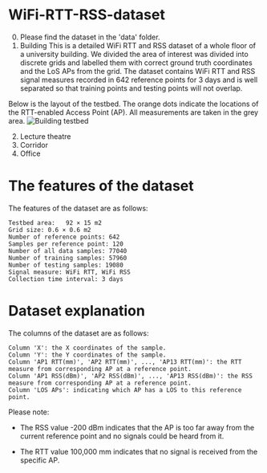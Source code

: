 WiFi-RTT-RSS-dataset
========================
0. Please find the dataset in the 'data' folder.
1. Building
This is a detailed WiFi RTT and RSS dataset of a whole floor of a university building. We divided the area of interest was divided into discrete grids and labelled them with correct ground truth coordinates and the LoS APs from the grid. The dataset contains WiFi RTT and RSS signal measures recorded in 642 reference points for 3 days and is well separated so that training points and testing points will not overlap. 

Below is the layout of the testbed. The orange dots indicate the locations of the RTT-enabled Access Point (AP). All measurements are taken in the grey area.
![Building testbed](https://user-images.githubusercontent.com/101070586/156947312-631bf14c-1a4f-4f05-9ccf-f0cc74009330.png)

2. Lecture theatre
3. Corridor
4. Office

The features of the dataset
========================

The features of the dataset are as follows:

```
Testbed area:	92 × 15 m2
Grid size: 0.6 × 0.6 m2
Number of reference points: 642
Samples per reference point: 120
Number of all data samples: 77040
Number of training samples: 57960
Number of testing samples: 19080
Signal measure: WiFi RTT, WiFi RSS
Collection time interval: 3 days
```

Dataset explanation
========================

The columns of the dataset are as follows:

```
Column 'X': the X coordinates of the sample.
Column 'Y': the Y coordinates of the sample.
Column 'AP1 RTT(mm)', 'AP2 RTT(mm)', ..., 'AP13 RTT(mm)': the RTT measure from corresponding AP at a reference point.
Column 'AP1 RSS(dBm)', 'AP2 RSS(dBm)', ..., 'AP13 RSS(dBm)': the RSS measure from corresponding AP at a reference point.
Column 'LOS APs': indicating which AP has a LOS to this reference point.
```

Please note:

* The RSS value -200 dBm indicates that the AP is too far away from the current reference point and no signals could be heard from it. 

* The RTT value 100,000 mm indicates that no signal is received from the specific AP.
